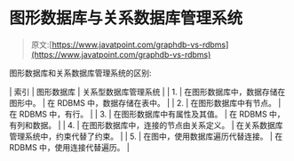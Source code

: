 # 图形数据库与关系数据库管理系统

> 原文:[https://www.javatpoint.com/graphdb-vs-rdbms](https://www.javatpoint.com/graphdb-vs-rdbms)

图形数据库和关系数据库管理系统的区别:

| 索引 | 图形数据库 | 关系型数据库管理系统 |
| 1. | 在图形数据库中，数据存储在图形中。 | 在 RDBMS 中，数据存储在表中。 |
| 2. | 在图形数据库中有节点。 | 在 RDBMS 中，有行。 |
| 3. | 在图形数据库中有属性及其值。 | 在 RDBMS 中，有列和数据。 |
| 4. | 在图形数据库中，连接的节点由关系定义。 | 在关系数据库管理系统中，约束代替了约束。 |
| 5. | 在图中，使用数据库遍历代替连接。 | 在 RDBMS 中，使用连接代替遍历。 |